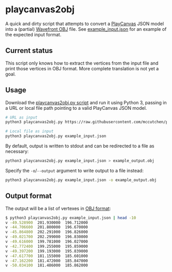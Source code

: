 # playcanvas2obj

A quick and dirty script that attempts to convert a [PlayCanvas][] JSON model
into a (partial) [Wavefront OBJ][obj] file. See [example_input.json][input] for
an example of the expected input format.

## Current status

This script only knows how to extract the vertices from the input file and
print those vertices in OBJ format.  More complete translation is not yet a
goal.

## Usage

Download the [playcanvas2obj.py script][download] and run it using Python 3,
passing in a URL or local file path pointing to a valid PlayCanvas JSON model.

```bash
# URL as input
python3 playcanvas2obj.py https://raw.githubusercontent.com/mccutchen/playcanvas2obj/main/example_input.json

# Local file as input
python3 playcanvas2obj.py example_input.json
```

By default, output is written to stdout and can be redirected to a file as necessary:

```bash
python3 playcanvas2obj.py example_input.json > example_output.obj
```

Specify the `-o`/`--output` argument to write output to a file instead:

```bash
python3 playcanvas2obj.py example_input.json -o example_output.obj
```

## Output format

The output will be a list of vertexes in [OBJ format][obj]:

```bash
$ python3 playcanvas2obj.py example_input.json | head -10
v -49.528900  201.930000  196.712000
v -44.706600  201.800000  196.670000
v -45.864800  202.291000  196.826000
v -49.021700  202.299000  196.830000
v -49.616000  199.781000  196.027000
v -42.772400  199.255000  195.859000
v -49.397200  199.193000  195.839000
v -47.617700  181.155000  185.601000
v -47.162200  181.472000  185.847000
v -50.034100  181.486000  185.862000
```


[PlayCanvas]: https://playcanvas.com/
[obj]: https://en.wikipedia.org/wiki/Wavefront_.obj_file
[input]: ./example_input.json
[download]: https://raw.githubusercontent.com/mccutchen/playcanvas2obj/main/playcanvas2obj.py
